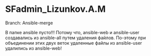 # SFadmin_Lizunkov.A.M

Branch: Ansible-merge

В папке ansible пусто!!!
Потому что, ansible-web и ansible-user создавались из ansible-all путем удаления файлов.
По-этому при объединении этих двух веток удаленные файлы из ansible-user удалились из ansible-web! 

